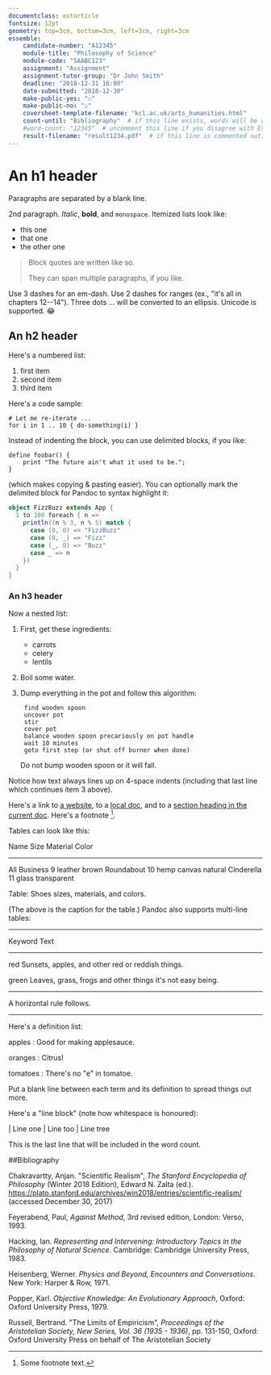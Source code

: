 ```yaml
---
documentclass: extarticle
fontsize: 12pt
geometry: top=3cm, bottom=3cm, left=3cm, right=3cm
essemble:
    candidate-number: "A12345"
    module-title: "Philosophy of Science"
    module-code: "5AABC123"
    assignment: "Assignment"
    assignment-tutor-group: "Dr John Smith"
    deadline: "2018-12-31 16:00"
    date-submitted: "2018-12-30"
    make-public-yes: "☐"
    make-public-no: "☑"
    coversheet-template-filename: "kcl.ac.uk/arts_humanities.html"
    count-until: "Bibliography"  # if this line exists, words will be counted until a line with this text is found, else all words will be counted
    #word-count: "12345"  # uncomment this line if you disagree with Essemble's word count number
    result-filename: "result1234.pdf"  # if this line is commented out, the filename will be based on the Markdown file
---
```


# An h1 header

Paragraphs are separated by a blank line.

2nd paragraph. *Italic*, **bold**, and `monospace`. Itemized lists
look like:

* this one
* that one
* the other one

> Block quotes are
> written like so.
>
> They can span multiple paragraphs,
> if you like.

Use 3 dashes for an em-dash. Use 2 dashes for ranges (ex., "it's all
in chapters 12--14"). Three dots ... will be converted to an ellipsis.
Unicode is supported. 😂

## An h2 header

Here's a numbered list:

1. first item
2. second item
3. third item

Here's a code sample:

    # Let me re-iterate ...
    for i in 1 .. 10 { do-something(i) }

Instead of indenting the block, you can use delimited blocks, if you
like:

~~~
define foobar() {
    print "The future ain't what it used to be.";
}
~~~

(which makes copying & pasting easier). You can optionally mark the
delimited block for Pandoc to syntax highlight it:

~~~scala
object FizzBuzz extends App {
  1 to 100 foreach { n =>
    println((n % 3, n % 5) match {
      case (0, 0) => "FizzBuzz"
      case (0, _) => "Fizz"
      case (_, 0) => "Buzz"
      case _ => n
    })
  }
}
~~~

### An h3 header

Now a nested list:

1. First, get these ingredients:

    * carrots
    * celery
    * lentils

2. Boil some water.

3. Dump everything in the pot and follow
    this algorithm:

        find wooden spoon
        uncover pot
        stir
        cover pot
        balance wooden spoon precariously on pot handle
        wait 10 minutes
        goto first step (or shut off burner when done)

    Do not bump wooden spoon or it will fall.

Notice how text always lines up on 4-space indents (including that
last line which continues item 3 above).

Here's a link to [a website](http://foo.bar), to a [local
doc](local-doc.html), and to a [section heading in the current
doc](#an-h2-header). Here's a footnote [^1].

[^1]: Some footnote text.

Tables can look like this:

Name           Size  Material      Color
------------- -----  ------------  ------------
All Business      9  leather       brown
Roundabout       10  hemp canvas   natural
Cinderella       11  glass         transparent

Table: Shoes sizes, materials, and colors.

(The above is the caption for the table.) Pandoc also supports
multi-line tables:

--------  -----------------------
Keyword   Text
--------  -----------------------
red       Sunsets, apples, and
          other red or reddish
          things.

green     Leaves, grass, frogs
          and other things it's
          not easy being.
--------  -----------------------

A horizontal rule follows.

---

Here's a definition list:

apples
: Good for making applesauce.

oranges
: Citrus!

tomatoes
: There's no "e" in tomatoe.

Put a blank line between each term and  its definition to spread
things out more.

Here's a "line block" (note how whitespace is honoured):

| Line one
|   Line too
| Line tree

This is the last line that will be included in the word count.

##Bibliography

Chakravartty, Anjan. "Scientific Realism", *The Stanford Encyclopedia of Philosophy* (Winter 2018 Edition), Edward N. Zalta (ed.). <https://plato.stanford.edu/archives/win2018/entries/scientific-realism/> (accessed December 30, 2017)

Feyerabend, Paul, *Against Method*, 3rd revised edition, London: Verso, 1993.

Hacking, Ian. *Representing and Intervening: Introductory Topics in the Philosophy of Natural Science*. Cambridge: Cambridge University Press, 1983.

Heisenberg, Werner. *Physics and Beyond, Encounters and Conversations*. New York: Harper & Row, 1971.

Popper, Karl. *Objective Knowledge: An Evolutionary Approach*, Oxford: Oxford University Press, 1979.

Russell, Bertrand. "The Limits of Empiricism", *Proceedings of the Aristotelian Society, New Series, Vol. 36 (1935 - 1936)*, pp. 131-150, Oxford: Oxford University Press on behalf of The Aristotelian Society


